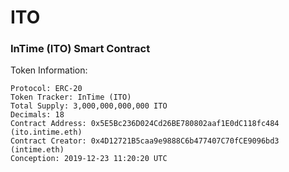# ITO
### InTime (ITO) Smart Contract
Token Information:
~~~
Protocol: ERC-20
Token Tracker: InTime (ITO)
Total Supply: 3,000,000,000,000 ITO
Decimals: 18
Contract Address: 0x5E5Bc236D024Cd26BE780802aaf1E0dC118fc484 (ito.intime.eth)
Contract Creator: 0x4D12721B5caa9e9888C6b477407C70fCE9096bd3 (intime.eth)
Conception: 2019-12-23 11:20:20 UTC
~~~
